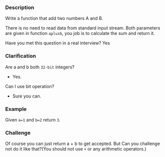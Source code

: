 ### Description

Write a function that add two numbers A and B.

There is no need to read data from standard input stream. Both parameters are given in function `aplusb`, you job is to calculate the sum and return it.

Have you met this question in a real interview?  Yes

### Clarification

Are a and b both `32-bit` integers?

-   Yes.

Can I use bit operation?

-   Sure you can.

### Example

Given `a=1` and `b=2` return `3`.

### Challenge

Of course you can just return a + b to get accepted. But Can you challenge not do it like that?(You should not use `+` or any arithmetic operators.)